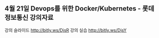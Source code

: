 ## 4월 21일 Devops를 위한 Docker/Kubernetes - 롯데정보통신 강의자료
강의 슬라이드 http://bitly.ws/DjsR
강의 실습 http://bitly.ws/DjsY
